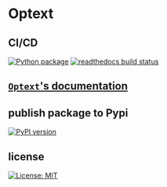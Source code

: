 # Optext


## CI/CD
[![Python package](https://github.com/kagemeka/optext/actions/workflows/python-package.yml/badge.svg)](https://github.com/kagemeka/optext/actions/workflows/python-package.yml)
[![readthedocs build status](https://readthedocs.org/projects/python-project-templates/badge/?version=latest)](https://python-project-templates.readthedocs.io/en/latest/?badge=latest)

[`Optext`'s documentation](https://python-project-templates.readthedocs.io/)
---

## publish package to Pypi
[![PyPI version](https://badge.fury.io/py/optext.svg)](https://badge.fury.io/py/optext)


## license
[![License: MIT](https://img.shields.io/badge/License-MIT-yellow.svg)](https://opensource.org/licenses/MIT)
